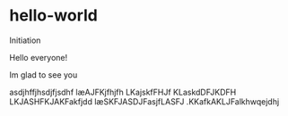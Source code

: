 # hello-world
Initiation

Hello everyone!

Im glad to see you

asdjhffjhsdjfjsdhf
læAJFKjfhjfh
LKajskfFHJf
KLaskdDFJKDFH
LKJASHFKJAKFakfjdd
læSKFJASDJFasjfLASFJ
.KKafkAKLJFalkhwqejdhj

